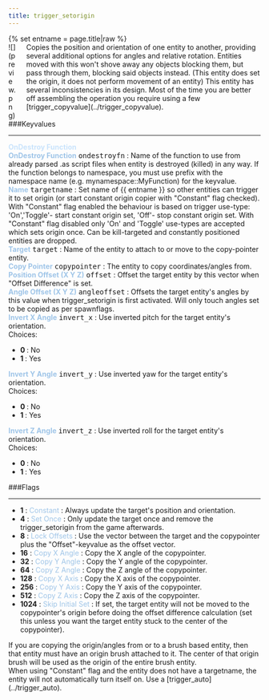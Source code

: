 ```yaml
---
title: trigger_setorigin
---
```

<div>{% set entname = page.title|raw %}</div>
<div class="container previewimg">
<div class="columns">
<div class="imagepadding column col-auto" markdown="1">![](preview.png)</div>
<div class="column entityentry" markdown="1">Copies the position and orientation of one entity to another, providing several additional options for angles and relative rotation. Entities moved with this won't shove away any objects blocking them, but pass through them, blocking said objects instead. (This entity does set the origin, it does not perform movement of an entity) This entity has several inconsistencies in its design. Most of the time you are better off assembling the operation you require using a few [trigger_copyvalue](../trigger_copyvalue).</div>
</div>
</div>
###Keyvalues
<hr>
<div class="accordion entityentry">
<input type="checkbox" id="accordion-1" name="accordion-checkbox" hidden>
<label class="accordion-header" for="accordion-1">
<span style="color:#cae4fc;"><b>OnDestroy Function</b></span>
<i class="icon icon-arrow-right mr-1"></i>
</label>
<div class="accordion-body entgroup">
<div class="entityentry" markdown="1">
<span style="color:#9fc5e8;"><b>OnDestroy Function</b></span> <kbd  class="tooltip" data-tooltip="string">ondestroyfn</kbd> :
Name of the function to use from already parsed .as script files when entity is destroyed (killed) in any way. If the function belongs to namespace, you must use prefix with the namespace name (e.g. mynamespace::MyFunction) for the keyvalue.
</div>
</div>
</div>
<div class="entityentry" markdown="1">
<span style="color:#9fc5e8;"><b>Name</b></span> <kbd  class="tooltip" data-tooltip="target_source">targetname</kbd> :
Set name of {{ entname }} so other entities can trigger it to set origin (or start constant origin copier with "Constant" flag checked). With "Constant" flag enabled the behaviour is based on trigger use-type: 'On','Toggle'- start constant origin set, 'Off'- stop constant origin set. With "Constant" flag disabled only 'On' and 'Toggle' use-types are accepted which sets origin once. Can be kill-targeted and constantly positioned entities are dropped.
</div>
<div class="entityentry" markdown="1">
<span style="color:#9fc5e8;"><b>Target</b></span> <kbd  class="tooltip" data-tooltip="target_destination">target</kbd> :
Name of the entity to attach to or move to the copy-pointer entity.
</div>
<div class="entityentry" markdown="1">
<span style="color:#9fc5e8;"><b>Copy Pointer</b></span> <kbd  class="tooltip" data-tooltip="string">copypointer</kbd> :
The entity to copy coordinates/angles from.
</div>
<div class="entityentry" markdown="1">
<span style="color:#9fc5e8;"><b>Position Offset (X Y Z)</b></span> <kbd  class="tooltip" data-tooltip="string">offset</kbd> :
Offset the target entity by this vector when "Offset Difference" is set.
</div>
<div class="entityentry" markdown="1">
<span style="color:#9fc5e8;"><b>Angle Offset (X Y Z)</b></span> <kbd  class="tooltip" data-tooltip="string">angleoffset</kbd> :
Offsets the target entity's angles by this value when trigger_setorigin is first activated. Will only touch angles set to be copied as per spawnflags.
</div>
<div class="entityentry" markdown="1">
<span style="color:#9fc5e8;"><b>Invert X Angle</b></span> <kbd  class="tooltip" data-tooltip="choices">invert_x</kbd> :
Use inverted pitch for the target entity's orientation.
<div class="accordion">
<input type="checkbox" id="accordion-2" name="accordion-checkbox" hidden>
<label class="accordion-header" for="accordion-2">
<i class="icon icon-arrow-right mr-1"></i>
Choices:
</label>
<div class="accordion-body">
<ul>
<li><b>0 </b> : No</li>
<li><b>1 </b> : Yes</li>
</ul>
</div>
</div>
</div>
<div class="entityentry" markdown="1">
<span style="color:#9fc5e8;"><b>Invert Y Angle</b></span> <kbd  class="tooltip" data-tooltip="choices">invert_y</kbd> :
Use inverted yaw for the target entity's orientation.
<div class="accordion">
<input type="checkbox" id="accordion-3" name="accordion-checkbox" hidden>
<label class="accordion-header" for="accordion-3">
<i class="icon icon-arrow-right mr-1"></i>
Choices:
</label>
<div class="accordion-body">
<ul>
<li><b>0 </b> : No</li>
<li><b>1 </b> : Yes</li>
</ul>
</div>
</div>
</div>
<div class="entityentry" markdown="1">
<span style="color:#9fc5e8;"><b>Invert Z Angle</b></span> <kbd  class="tooltip" data-tooltip="choices">invert_z</kbd> :
Use inverted roll for the target entity's orientation.
<div class="accordion">
<input type="checkbox" id="accordion-4" name="accordion-checkbox" hidden>
<label class="accordion-header" for="accordion-4">
<i class="icon icon-arrow-right mr-1"></i>
Choices:
</label>
<div class="accordion-body">
<ul>
<li><b>0 </b> : No</li>
<li><b>1 </b> : Yes</li>
</ul>
</div>
</div>
</div>
###Flags
<hr>
<div class="entityflags">
<ul>
<li class="imagepadding" markdown="1"><b>1</b> : <span style="color:#9fc5e8;">Constant</span> : Always update the target's position and orientation.</li>
<li class="imagepadding" markdown="1"><b>4</b> : <span style="color:#9fc5e8;">Set Once</span> : Only update the target once and remove the trigger_setorigin from the game afterwards.</li>
<li class="imagepadding" markdown="1"><b>8</b> : <span style="color:#9fc5e8;">Lock Offsets</span> : Use the vector between the target and the copypointer plus the "Offset"-keyvalue as the offset vector.</li>
<li class="imagepadding" markdown="1"><b>16</b> : <span style="color:#9fc5e8;">Copy X Angle</span> : Copy the X angle of the copypointer.</li>
<li class="imagepadding" markdown="1"><b>32</b> : <span style="color:#9fc5e8;">Copy Y Angle</span> : Copy the Y angle of the copypointer.</li>
<li class="imagepadding" markdown="1"><b>64</b> : <span style="color:#9fc5e8;">Copy Z Angle</span> : Copy the Z angle of the copypointer.</li>
<li class="imagepadding" markdown="1"><b>128</b> : <span style="color:#9fc5e8;">Copy X Axis</span> : Copy the X axis of the copypointer.</li>
<li class="imagepadding" markdown="1"><b>256</b> : <span style="color:#9fc5e8;">Copy Y Axis</span> : Copy the Y axis of the copypointer.</li>
<li class="imagepadding" markdown="1"><b>512</b> : <span style="color:#9fc5e8;">Copy Z Axis</span> : Copy the Z axis of the copypointer.</li>
<li class="imagepadding" markdown="1"><b>1024</b> : <span style="color:#9fc5e8;">Skip Initial Set</span> : If set, the target entity will not be moved to the copypointer's origin before doing the offset difference calculation (set this unless you want the target entity stuck to the center of the copypointer).</li>
</ul>
</div>
<div class="notices blue" markdown="1">If you are copying the origin/angles from or to a brush based entity, then that entity must have an origin brush attached to it. The center of that origin brush will be used as the origin of the entire brush entity.</div>
<div class="notices red" markdown="1">When using "Constant" flag and the entity does not have a targetname, the entity will not automatically turn itself on. Use a [trigger_auto](../trigger_auto).</div>
